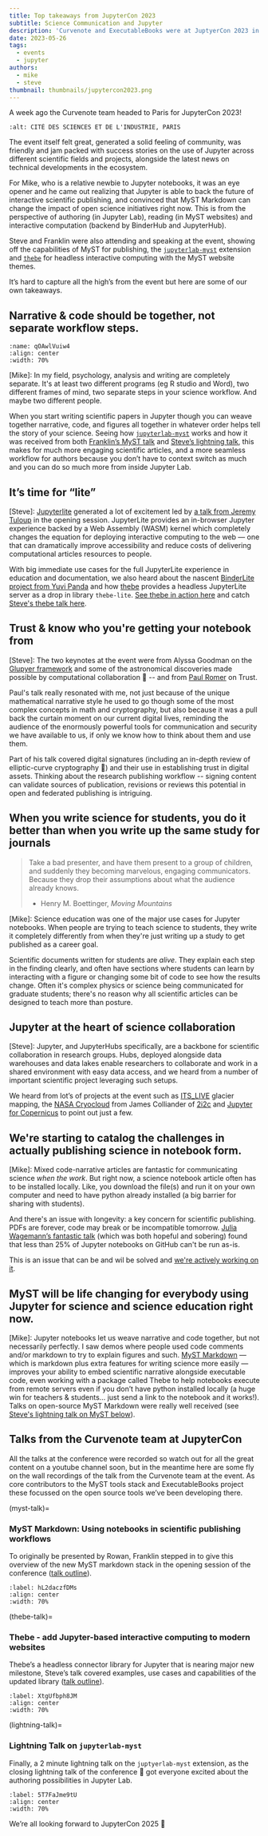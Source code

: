 ```yaml
---
title: Top takeaways from JupyterCon 2023
subtitle: Science Communication and Jupyter
description: 'Curvenote and ExecutableBooks were at JuptyerCon 2023 in Paris, between all the amazing announcements & talks, here are our main takeaways.'
date: 2023-05-26
tags:
  - events
  - jupyter
authors:
  - mike
  - steve
thumbnail: thumbnails/jupytercon2023.png
---
```


A week ago the Curvenote team headed to Paris for JupyterCon 2023!

```{image}./images/jupytercon-2023-paris.jpeg
:alt: CITÉ DES SCIENCES ET DE L'INDUSTRIE, PARIS
```

The event itself felt great, generated a solid feeling of community, was friendly and jam packed with success stories on the use of Jupyter across different scientific fields and projects, alongside the latest news on technical developments in the ecosystem.

For Mike, who is a relative newbie to Jupyter notebooks, it was an eye opener and he came out realizing that Jupyter is able to back the future of interactive scientific publishing, and convinced that MyST Markdown can change the impact of open science initiatives right now. This is from the perspective of authoring (in Jupyter Lab), reading (in MyST websites) and interactive computation (backend by BinderHub and JupyterHub).

Steve and Franklin were also attending and speaking at the event, showing off the capabilities of MyST for publishing, the [`jupyterlab-myst`](https://github.com/executablebooks/jupyterlab-myst) extension and [`thebe`](https://github.com/executablebooks/thebe) for headless interactive computing with the MyST website themes.

It’s hard to capture all the high’s from the event but here are some of our own takeaways.

## Narrative & code should be together, not separate workflow steps.

```{figure} images/s0vIbUCEymZc7EKf23vc-nbjMmF7lFZkHmvJ1oSjT-v1.png
:name: qOAwlVuiw4
:align: center
:width: 70%
```

\[Mike\]: In my field, psychology, analysis and writing are completely separate. It's at least two different programs (eg R studio and Word), two different frames of mind, two separate steps in your science workflow. And maybe two different people.

When you start writing scientific papers in Jupyter though you can weave together narrative, code, and figures all together in whatever order helps tell the story of your science. Seeing how [`jupyterlab-myst`](https://pypi.org/project/jupyterlab-myst/) works and how it was received from both [Franklin’s MyST talk](#myst-talk) and [Steve’s lightning talk](#lightning-talk), this makes for much more engaging scientific articles, and a more seamless workflow for authors because you don’t have to context switch as much and you can do so much more from inside Jupyter Lab.

## It’s time for “lite”

\[Steve\]: [Jupyterlite](https://jupyterlite.readthedocs.io/en/latest/) generated a lot of excitement led by [a talk from Jeremy Tuloup](https://cfp.jupytercon.com/2023/talk/EU7HFP/) in the opening session. JupyterLite provides an in-browser Jupyter experience backed by a Web Assembly (WASM) kernel which completely changes the equation for deploying interactive computing to the web — one that can dramatically improve accessibility and reduce costs of delivering computational articles resources to people.

With big immediate use cases for the full JupyterLite experience in education and documentation, we also heard about the nascent [BinderLite project from Yuvi Panda](https://github.com/jupyterlite/repo2jupyterlite) and how [thebe](https://github.com/executablebooks/thebe) provides a headless JupyterLite server as a drop in library `thebe-lite`. [See thebe in action here](https://executablebooks.github.io/thebe) and catch [Steve's thebe talk here](#thebe-talk).

## Trust & know who you're getting your notebook from

\[Steve\]: The two keynotes at the event were from Alyssa Goodman on the [Glupyer framework](https://jdaviz.readthedocs.io/en/latest/dev/ui_description.html) and some of the astronomical discoveries made possible by computational collaboration 💫 -- and from [Paul Romer](https://paulromer.net/) on Trust.

Paul's talk really resonated with me, not just because of the unique mathematical narrative style he used to go though some of the most complex concepts in math and cryptography, but also because it was a pull back the curtain moment on our current digital lives, reminding the audience of the enormously powerful tools for communication and security we have available to us, if only we know how to think about them and use them.

Part of his talk covered digital signatures (including an in-depth review of elliptic-curve cryptography 🤯) and their use in establishing trust in digital assets. Thinking about the research publishing workflow -- signing content can validate sources of publication, revisions or reviews this potential in open and federated publishing is intriguing.

## When you write science for students, you do it better than when you write up the same study for journals

> Take a bad presenter, and have them present to a group of children, and suddenly they becoming marvelous, engaging communicators. Because they drop their assumptions about what the audience already knows.
>
> - Henry M. Boettinger, _Moving Mountains_

\[Mike\]: Science education was one of the major use cases for Jupyter notebooks. When people are trying to teach science to students, they write it completely differently from when they're just writing up a study to get published as a career goal.

Scientific documents written for students are _alive_. They explain each step in the finding clearly, and often have sections where students can learn by interacting with a figure or changing some bit of code to see how the results change. Often it's complex physics or science being communicated for graduate students; there's no reason why all scientific articles can be designed to teach more than posture.

## Jupyter at the heart of science collaboration

\[Steve\]: Jupyter, and JupyterHubs specifically, are a backbone for scientific collaboration in research groups. Hubs, deployed alongside data warehouses and data lakes enable researchers to collaborate and work in a shared environment with easy data access, and we heard from a number of important scientific project leveraging such setups.

We heard from lot’s of projects at the event such as [ITS_LIVE](https://its-live.jpl.nasa.gov/) glacier mapping, the [NASA Cryocloud](https://cfp.jupytercon.com/2023/talk/W7MYUZ/) from James Colliander of [2i2c](https://2i2c.org) and [Jupyter for Copernicus](https://cfp.jupytercon.com/2023/talk/PQQFUV/) to point out just a few.

## We're starting to catalog the challenges in actually publishing science in notebook form.

\[Mike\]: Mixed code-narrative articles are fantastic for communicating science _when the work_. But right now, a science notebook article often has to be installed locally. Like, you download the file(s) and run it on your own computer and need to have python already installed (a big barrier for sharing with students).

And there's an issue with longevity: a key concern for scientific publishing. PDFs are forever, code may break or be incompatible tomorrow. [Julia Wagemann’s fantastic talk](https://cfp.jupytercon.com/2023/talk/TEPZT9/) (which was both hopeful and sobering) found that less than 25% of Jupyter notebooks on GitHub can't be run as-is.

This is an issue that can be and wil be solved and [we're actively working on it](https://github.com/curvenote/notebooks-in-publishing).

## MyST will be life changing for everybody using Jupyter for science and science education right now.

\[Mike\]: Jupyter notebooks let us weave narrative and code together, but not necessarily perfectly. I saw demos where people used code comments and/or markdown to try to explain figures and such. [MyST Markdown](https://mystmd.org) — which is markdown plus extra features for writing science more easily — improves your ability to embed scientific narrative alongside executable code, even working with a package called Thebe to help notebooks execute from remote servers even if you don’t have python installed locally (a huge win for teachers & students… just send a link to the notebook and it works!). Talks on open-source MyST Markdown were really well received (see [Steve's lightning talk on MyST below](#lightning-talk)).

## Talks from the Curvenote team at JupyterCon

All the talks at the conference were recorded so watch out for all the great content on a youtube channel soon, but in the meantime here are some fly on the wall recordings of the talk from the Curvenote team at the event. As core contributors to the MyST tools stack and ExecutableBooks project these focussed on the open source tools we’ve been developing there.

(myst-talk)=

### MyST Markdown: Using notebooks in scientific publishing workflows

To originally be presented by Rowan, Franklin stepped in to give this overview of the new MyST markdown stack in the opening session of the conference ([talk outline](https://cfp.jupytercon.com/2023/talk/WWZMSG/)).

```{iframe} https://www.youtube-nocookie.com/embed/hL2daczfDMs
:label: hL2daczfDMs
:align: center
:width: 70%
```

(thebe-talk)=

### Thebe - add Jupyter-based interactive computing to modern websites

Thebe’s a headless connector library for Jupyter that is nearing major new milestone, Steve’s talk covered examples, use cases and capabilities of the updated library ([talk outline](https://cfp.jupytercon.com/2023/talk/TBD9PQ/)).

```{iframe} https://www.youtube-nocookie.com/embed/XtgUfbph8JM
:label: XtgUfbph8JM
:align: center
:width: 70%
```

(lightning-talk)=

### Lightning Talk on `jupyterlab-myst`

Finally, a 2 minute lightning talk on the `juptyerlab-myst` extension, as the closing lightning talk of the conference 🎉 got everyone excited about the authoring possibilities in Jupyter Lab.

```{iframe} https://www.youtube-nocookie.com/embed/5T7FaJme9tU
:label: 5T7FaJme9tU
:align: center
:width: 70%
```

We’re all looking forward to JupyterCon 2025 🚀
